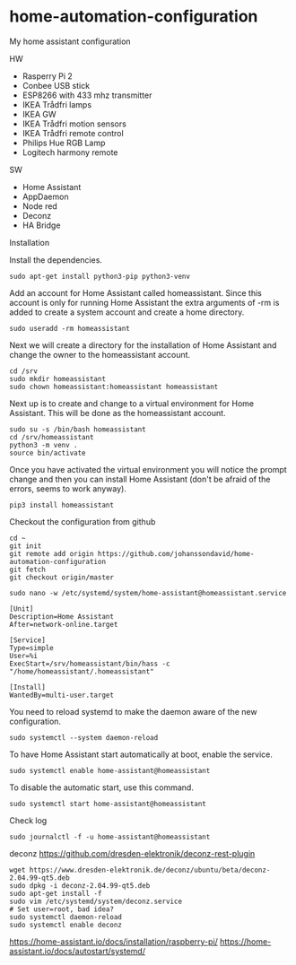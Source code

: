 # home-automation-configuration
My home assistant configuration

HW
* Rasperry Pi 2
* Conbee USB stick
* ESP8266 with 433 mhz transmitter
* IKEA Trådfri lamps
* IKEA GW
* IKEA Trådfri motion sensors
* IKEA Trådfri remote control
* Philips Hue RGB Lamp
* Logitech harmony remote

SW
* Home Assistant
* AppDaemon
* Node red
* Deconz
* HA Bridge


Installation

Install the dependencies.
```
sudo apt-get install python3-pip python3-venv
```

Add an account for Home Assistant called homeassistant. Since this account is only for running Home Assistant the extra arguments of -rm is added to create a system account and create a home directory.
```
sudo useradd -rm homeassistant
```

Next we will create a directory for the installation of Home Assistant and change the owner to the homeassistant account.
```
cd /srv
sudo mkdir homeassistant
sudo chown homeassistant:homeassistant homeassistant
```

Next up is to create and change to a virtual environment for Home Assistant. This will be done as the homeassistant account.
```
sudo su -s /bin/bash homeassistant
cd /srv/homeassistant
python3 -m venv .
source bin/activate
```

Once you have activated the virtual environment you will notice the prompt change and then you can install Home Assistant (don't be afraid of the errors, seems to work anyway).
```
pip3 install homeassistant
```

Checkout the configuration from github
```
cd ~
git init
git remote add origin https://github.com/johanssondavid/home-automation-configuration
git fetch
git checkout origin/master
```

```
sudo nano -w /etc/systemd/system/home-assistant@homeassistant.service
```
```
[Unit]
Description=Home Assistant
After=network-online.target

[Service]
Type=simple
User=%i
ExecStart=/srv/homeassistant/bin/hass -c "/home/homeassistant/.homeassistant"

[Install]
WantedBy=multi-user.target
```

You need to reload systemd to make the daemon aware of the new configuration.
```
sudo systemctl --system daemon-reload
```

To have Home Assistant start automatically at boot, enable the service.
```
sudo systemctl enable home-assistant@homeassistant
```

To disable the automatic start, use this command.
```
sudo systemctl start home-assistant@homeassistant
```

Check log
```
sudo journalctl -f -u home-assistant@homeassistant
```

deconz https://github.com/dresden-elektronik/deconz-rest-plugin

```
wget https://www.dresden-elektronik.de/deconz/ubuntu/beta/deconz-2.04.99-qt5.deb
sudo dpkg -i deconz-2.04.99-qt5.deb
sudo apt-get install -f
sudo vim /etc/systemd/system/deconz.service
# Set user=root, bad idea?
sudo systemctl daemon-reload
sudo systemctl enable deconz
```



https://home-assistant.io/docs/installation/raspberry-pi/
https://home-assistant.io/docs/autostart/systemd/

